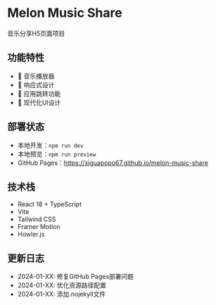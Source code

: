 # Melon Music Share

音乐分享H5页面项目

## 功能特性

- 🎵 音乐播放器
- 📱 响应式设计
- 🔗 应用跳转功能
- 🎨 现代化UI设计

## 部署状态

- 本地开发：`npm run dev`
- 本地预览：`npm run preview`
- GitHub Pages：https://xiguapopo67.github.io/melon-music-share

## 技术栈

- React 18 + TypeScript
- Vite
- Tailwind CSS
- Framer Motion
- Howler.js

## 更新日志

- 2024-01-XX: 修复GitHub Pages部署问题
- 2024-01-XX: 优化资源路径配置
- 2024-01-XX: 添加.nojekyll文件
